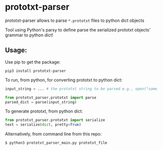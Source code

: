 # prototxt-parser

prototxt-parser allows to parse `*.prototxt` files to python dict objects

Tool using Python's parsy to define parse the serialized prototxt objects' grammar to python dict!

## Usage:

Use pip to get the package:

```commandline
pip3 install prototxt-parser
```

To run, from python, for converting prototxt to python dict:

```python
input_string = ... # the prototxt string to be parsed e.g., open("some_prototxt_file").read()

from prototxt_parser.prototxt import parse
parsed_dict = parse(input_string)
```

To generate prototxt, from python dict:

```python
from prototxt_parser.prototxt import serialize
text = serialize(dict, pretty=True)
```

Alternatively, from command line from this repo:

```commandline
$ python3 prototxt_parser_main.py prototxt_file
```
